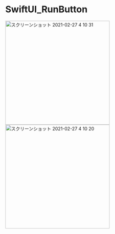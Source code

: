 # SwiftUI_RunButton

<img width="326" alt="スクリーンショット 2021-02-27 4 10 31" src="https://user-images.githubusercontent.com/9380171/109344283-d9969100-78b1-11eb-9c73-24f9f867d798.png"><img width="326" alt="スクリーンショット 2021-02-27 4 10 20" src="https://user-images.githubusercontent.com/9380171/109344280-d7cccd80-78b1-11eb-9019-389adb5fd196.png">
